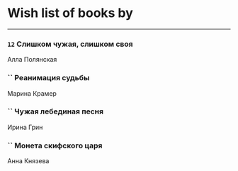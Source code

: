 # Wish list of books by [](https://ok.ru/profile/536771522733)
---

### `12` Слишком чужая, слишком своя
Алла Полянская

### `` Реанимация судьбы
Марина Крамер

### `` Чужая лебединая песня
Ирина Грин

### `` Монета скифского царя
Анна Князева

